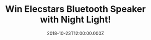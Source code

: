---
campaign-uuid: "c-86b14d45-656e-4fd6-b200-3fc9b4ecc510"
type: "Competition"
category: "Technology"
date: "2018-10-23T12:00:00.000Z"
end-date: "2018-11-23T23:59:00.000Z"
disable-form: false
is_promoted: false
has_entry_page: true
title: "Win Elecstars Bluetooth Speaker with Night Light!"
competition-description: "<p>We have the perfect gift, birthday present, housewarming\
  \ item, ideal for reading, writing, studying, working, partying, entertainment decoration\
  \ for yourself, your family or friends! Yes, we are talking about Elecstars Bluetooth\
  \ Speaker with Night Light!</p>\n<p>Want to treat yourself? Enter below for a chance\
  \ to win!</p>\n"
hero-header: "Win Elecstars Bluetooth Speaker with Night Light!"
terms-confirmation: "N/A"
banner-img: "https://assets.expresslyapp.com/asset-00fa43b2-4586-493e-87e9-0ef4cf08bdf6.jpg"
logo-left-href: "aaa.nme.com"
logo-left-image: "https://assets.expresslyapp.com/asset-8f236b9c-775c-444a-826e-c96d0168fa00.jpg"
logo-left-title: "NME AAA"
bg-image-hero: "https://assets.expresslyapp.com/asset-cbfbd5ee-14b1-4bc2-a274-5d9aeace2a5a.jpg"
bg-image-first: "https://assets.expresslyapp.com/asset-d1ab4e28-2682-4455-b612-b5d49d397563.jpg"
section1-content: "<p>Don’t stop listening your favourite tunes with this bluetooth\
  \ speaker, up to 10 hours of music play! Bluetooth Speaker + Touch Lamp + Alarm\
  \ Clock + MP3 Player - All in 1! Listening to audio books in the bedroom at night,\
  \ or playing music while cooking, this product will go everywhere with you, and\
  \ literally, brighten your everyday!</p>\n<p>Enter the form below for a chance to\
  \ win and it could be coming home to you! Good luck!</p>\n"
entry-title: "Win Elecstars Bluetooth Speaker with Night Light!"
entry-content: "<p>Enter the draw to win Elecstars Bluetooth Speaker with Night Light\
  \ by completing the form below before 23:59 on 23th of November 2018.</p>\n"
has-winner: true
winner-title: "CONGRATULATIONS to Julie H. who won the Elecstars Bluetooth Speaker\
  \ with Night Light!"
winner-banner: "https://assets.expresslyapp.com/asset-cf006af4-48e9-43ad-b7fe-cc021a4ff494.jpg"
prize-description: "Elecstars Bluetooth Speaker with Night Light."
special-conditions: "Multiple entries are allowed up to one every day.\r\nThis competition\
  \ is also available on: http://club.expressly.io/competitons/elecstars-bluetooth-spaker"
country-restrictions:
- "GB"
---